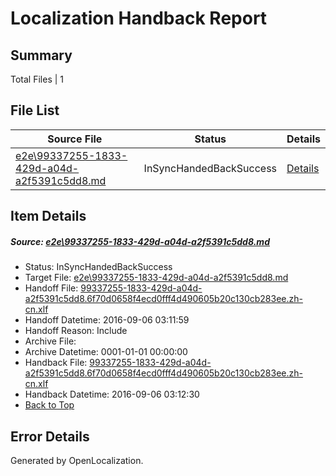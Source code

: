 # <a name='report-top'></a> Localization Handback Report

## Summary
 Total Files | 1

## File List
 Source File | Status | Details 
 ----------- | ------ | ------- 
 [e2e\99337255-1833-429d-a04d-a2f5391c5dd8.md](https://github.com/OpenLocalizationTestOrg/ol-test0/blob/15a99b63de3c233d30d5fbd0e3c569458ad81578/e2e/99337255-1833-429d-a04d-a2f5391c5dd8.md) | InSyncHandedBackSuccess | [Details](#93587211c81e47bcceaf73d7b200649854d5d42e1)

## Item Details
##### <a name='93587211c81e47bcceaf73d7b200649854d5d42e1'></a> Source: [e2e\99337255-1833-429d-a04d-a2f5391c5dd8.md](https://github.com/OpenLocalizationTestOrg/ol-test0/blob/15a99b63de3c233d30d5fbd0e3c569458ad81578/e2e/99337255-1833-429d-a04d-a2f5391c5dd8.md)
* Status: InSyncHandedBackSuccess
* Target File: [e2e\99337255-1833-429d-a04d-a2f5391c5dd8.md](https://github.com/OpenLocalizationTestOrg/ol-test0-zhcn/blob/e95a284eb16dd7bf1cfa678100519b6be97be1a8/e2e/99337255-1833-429d-a04d-a2f5391c5dd8.md)
* Handoff File: [99337255-1833-429d-a04d-a2f5391c5dd8.6f70d0658f4ecd0fff4d490605b20c130cb283ee.zh-cn.xlf](https://github.com/OpenLocalizationTestOrg/ol-test0-handoff/blob/04dec8e94ab268e0a0cbe8d2d279696bcf88479c/ol-handoff/OpenLocalizationTestOrg/ol-test0-zhcn/ci/ht/99337255-1833-429d-a04d-a2f5391c5dd8.6f70d0658f4ecd0fff4d490605b20c130cb283ee.zh-cn.xlf)
* Handoff Datetime: 2016-09-06 03:11:59
* Handoff Reason: Include
* Archive File: 
* Archive Datetime: 0001-01-01 00:00:00
* Handback File: [99337255-1833-429d-a04d-a2f5391c5dd8.6f70d0658f4ecd0fff4d490605b20c130cb283ee.zh-cn.xlf](https://github.com/OpenLocalizationTestOrg/ol-test0-handback/blob/bd9c92f73516a52267e98d7985cfa3126143d0f7/ol-handback/OpenLocalizationTestOrg/ol-test0-zhcn/ci/ht/99337255-1833-429d-a04d-a2f5391c5dd8.6f70d0658f4ecd0fff4d490605b20c130cb283ee.zh-cn.xlf)
* Handback Datetime: 2016-09-06 03:12:30
* [Back to Top](#report-top)


## Error Details

Generated by OpenLocalization.
